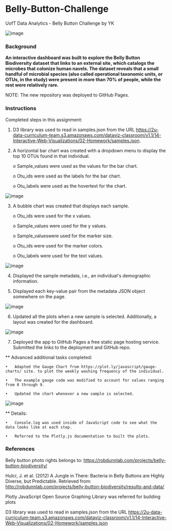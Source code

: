 # Belly-Button-Challenge

UofT Data Analytics - Belly Button Challenge by YK

![image](https://github.com/YargKlnc/Belly-Button-Challenge/assets/142269763/0933e906-7380-4677-bc90-3255a7e70d35)


### Background

**An interactive dashboard was built to explore the Belly Button Biodiversity dataset that links to an external site,  which catalogs the microbes that colonize human navels. The dataset reveals that a small handful of microbial species (also called operational taxonomic units, or OTUs, in the study) were present in more than 70% of people, while the rest were relatively rare.**

NOTE: The new repository was deployed to GitHub Pages.


### Instructions

Completed steps in this assignment:

1.	D3 library was used to read in samples.json from the URL https://2u-data-curriculum-team.s3.amazonaws.com/dataviz-classroom/v1.1/14-Interactive-Web-Visualizations/02-Homework/samples.json.

2.	A horizontal bar chart was created with a dropdown menu to display the top 10 OTUs found in that individual.

    o	Sample_values were used as the values for the bar chart.

    o	Otu_ids were used as the labels for the bar chart.

    o	Otu_labels were used as the hovertext for the chart.

![image](https://github.com/YargKlnc/Belly-Button-Challenge/assets/142269763/efb15272-fa5c-4d9b-8c20-1a16409488bd)

3.	A bubble chart was created that displays each sample.

    o	Otu_ids were used for the x values.

    o	Sample_values were used for the y values.

    o	Sample_valueswere used for the marker size.

    o	Otu_ids were used for the marker colors.

    o	Otu_labels were used for the text values.

![image](https://github.com/YargKlnc/Belly-Button-Challenge/assets/142269763/fb2f8120-4030-46e9-a916-7b5966900808)

4.	Displayed the sample metadata, i.e., an individual's demographic information.

5.	Displayed each key-value pair from the metadata JSON object somewhere on the page.

![image](https://github.com/YargKlnc/Belly-Button-Challenge/assets/142269763/3d14f302-e783-4844-8c60-c995dd0ce957)

6.	Updated all the plots when a new sample is selected. Additionally, a layout was created for the dashboard. 

![image](https://github.com/YargKlnc/Belly-Button-Challenge/assets/142269763/ed85746d-10f8-4e19-b96e-af39a564e30d)

7.	Deployed the app to GitHub Pages a free static page hosting service. Submitted the links to the deployment and GitHub repo. 


** Advanced additional tasks completed:

    •	Adapted the Gauge Chart from https://plot.ly/javascript/gauge-charts/ site. to plot the weekly washing frequency of the individual.

    •	The example gauge code was modified to account for values ranging from 0 through 9.

    •	Updated the chart whenever a new sample is selected.

![image](https://github.com/YargKlnc/Belly-Button-Challenge/assets/142269763/38357382-b87a-4869-8d33-67d907b90cdc)
 
** Details:

    •	Console.log was used inside of JavaScript code to see what the data looks like at each step.

    •	Referred to the Plotly.js documentation to built the plots.


### References

Belly button photo rights belongs to: https://robdunnlab.com/projects/belly-button-biodiversity/

Hulcr, J. et al. (2012) A Jungle in There: Bacteria in Belly Buttons are Highly Diverse, but Predictable. Retrieved from: http://robdunnlab.com/projects/belly-button-biodiversity/results-and-data/

Plotly JavaScript Open Source Graphing Library was referred for building plots

D3 library was used to read in samples.json from the URL https://2u-data-curriculum-team.s3.amazonaws.com/dataviz-classroom/v1.1/14-Interactive-Web-Visualizations/02-Homework/samples.json
